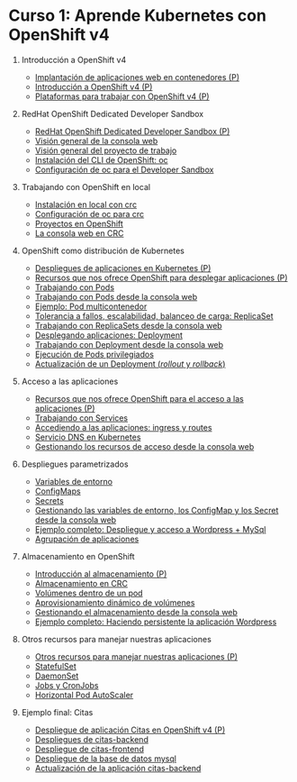 # Curso 1: Aprende Kubernetes con OpenShift v4

1. Introducción a OpenShift v4
	* [Implantación de aplicaciones web en contenedores (P)](modulo1/contenedores.md)
	* [Introducción a OpenShift v4 (P)](modulo1/openshift.md)
	* [Plataformas para trabajar con OpenShift v4 (P)](modulo1/plataformas.md)

2. RedHat OpenShift Dedicated Developer Sandbox
	* [RedHat OpenShift Dedicated Developer Sandbox (P)](modulo2/sandbox.md)
	* [Visión general de la consola web](modulo2/consola.md)
	* [Visión general del proyecto de trabajo](modulo2/proyecto.md)
	* [Instalación del CLI de OpenShift: oc](modulo2/oc.md)
	* [Configuración de oc para el Developer Sandbox](modulo2/oclogin.md)

3. Trabajando con OpenShift en local
	* [Instalación en local con crc](modulo3/instalacion_crc.md)
	* [Configuración de oc para crc](modulo3/oc.md)
	* [Proyectos en OpenShift](modulo3/proyectos.md)
	* [La consola web en CRC](modulo3/consola_web.md)
	
4. OpenShift como distribución de Kubernetes
	* [Despliegues de aplicaciones en Kubernetes (P)](modulo4/aplicaciones.md)
	* [Recursos que nos ofrece OpenShift para desplegar aplicaciones (P)](modulo4/recursos.md)
	* [Trabajando con Pods](modulo4/pods.md)
	* [Trabajando con Pods desde la consola web](modulo4/pods_web.md)
	* [Ejemplo: Pod multicontenedor](modulo4/pod_multicontenedor.md)
	* [Tolerancia a fallos, escalabilidad, balanceo de carga: ReplicaSet](modulo4/replicaset.md)
	* [Trabajando con ReplicaSets desde la consola web](modulo4/replicaset_web.md)
	* [Desplegando aplicaciones: Deployment](modulo4/deployment.md)
	* [Trabajando con Deployment desde la consola web](modulo4/deployment_web.md)
	* [Ejecución de Pods privilegiados](modulo4/pods_privilegiados.md)
	* [Actualización de un Deployment (*rollout* y *rollback*)](modulo4/actualizacion_deployment.md)
	
5. Acceso a las aplicaciones 

	* [Recursos que nos ofrece OpenShift para el acceso a las aplicaciones (P)](modulo5/recursos.md)
	* [Trabajando con Services](modulo5/services.md)
	* [Accediendo a las aplicaciones: ingress y routes](modulo5/routes.md)
	* [Servicio DNS en Kubernetes](modulo5/dns.md)
	* [Gestionando los recursos de acceso desde la consola web](modulo5/acceso_web.md)

6. Despliegues parametrizados
	* [Variables de entorno](modulo6/variables_entorno.md)
    * [ConfigMaps](modulo6/configmaps.md)
    * [Secrets](modulo6/secrets.md)
	* [Gestionando las variables de entorno, los ConfigMap y los Secret desde la consola web](modulo6/web.md)
    * [Ejemplo completo: Despliegue y acceso a Wordpress + MySql](modulo6/wordpress.md)
	* [Agrupación de aplicaciones](modulo6/agrupamiento.md)

7. Almacenamiento en OpenShift
	* [Introducción al almacenamiento (P)](modulo7/almacenamiento.md)
	* [Almacenamiento en CRC](modulo7/almacenamiento_crc.md)
	* [Volúmenes dentro de un pod](modulo7/volumen_pod.md)
	* [Aprovisionamiento dinámico de volúmenes](modulo7/volumen_dinamico.md)
	* [Gestionando el almacenamiento desde la consola web](modulo7/volumen_web.md)
	* [Ejemplo completo: Haciendo persistente la aplicación Wordpress](modulo7/wordpress.md)

8. Otros recursos para manejar nuestras aplicaciones
	* [Otros recursos para manejar nuestras aplicaciones (P)](modulo8/introduccion.md)
	* [StatefulSet](modulo8/statefulset.md)
	* [DaemonSet](modulo8/daemonset.md)
	* [Jobs y CronJobs](modulo8/jobs.md)
	* [Horizontal Pod AutoScaler](modulo8/hpa.md)
		
9. Ejemplo final: Citas
	* [Despliegue de aplicación Citas en OpenShift v4 (P)](modulo9/citas.md)
	* [Despliegues de citas-backend](modulo9/backend.md)
	* [Despliegue de citas-frontend](modulo9/frontend.md)
	* [Despliegue de la base de datos mysql](modulo9/mysql.md)
	* [Actualización de la aplicación citas-backend](modulo9/backend_v2.md)
	